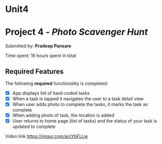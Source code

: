# Unit4


# Project 4 - *Photo Scavenger Hunt*

Submitted by: **Pradeep Pansare**

Time spent: 16 hours spent in total

## Required Features

The following **required** functionality is completed:

- [x] App displays list of hard-coded tasks
- [x] When a task is tapped it navigates the user to a task detail view
- [x] When user adds photo to complete the tasks, it marks the task as complete
- [x] When adding photo of task, the location is added
- [x] User returns to home page (list of tasks) and the status of your task is updated to complete
 
 Video link https://imgur.com/a/cYbFLLw 
 
